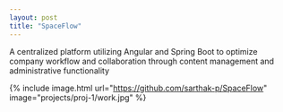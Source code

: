 ```yaml
---
layout: post
title: "SpaceFlow"
---
```


A centralized platform utilizing Angular and Spring Boot to optimize company workflow and collaboration through content management and administrative functionality

{% include image.html url="https://github.com/sarthak-p/SpaceFlow" image="projects/proj-1/work.jpg" %}
